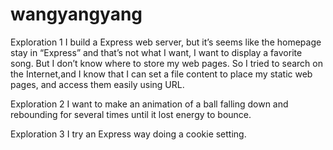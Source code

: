 wangyangyang
============

Exploration 1 
  I build a Express web server, but it’s seems like the homepage stay in “Express” and that’s not what I want, I want to display a favorite song. But I don’t know where to store my web pages. So I tried to search on the Internet,and I know that I can set a file content to place my static web pages, and access them easily using URL.

Exploration 2
  I want to make an animation of a ball falling down and rebounding for several times until it lost energy to bounce.

Exploration 3
  I try an Express way doing a cookie setting.
